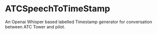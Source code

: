 # ATCSpeechToTimeStamp
An Openai Whisper based labelled Timestamp generator for conversation between ATC Tower and pilot.
